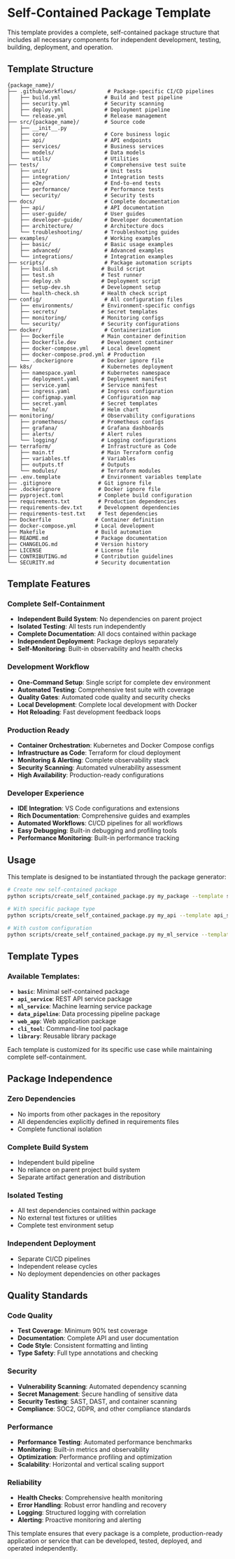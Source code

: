 # Self-Contained Package Template

This template provides a complete, self-contained package structure that includes all necessary components for independent development, testing, building, deployment, and operation.

## Template Structure

```
{package_name}/
├── .github/workflows/          # Package-specific CI/CD pipelines
│   ├── build.yml              # Build and test pipeline
│   ├── security.yml           # Security scanning
│   ├── deploy.yml             # Deployment pipeline
│   └── release.yml            # Release management
├── src/{package_name}/        # Source code
│   ├── __init__.py
│   ├── core/                  # Core business logic
│   ├── api/                   # API endpoints
│   ├── services/              # Business services
│   ├── models/                # Data models
│   └── utils/                 # Utilities
├── tests/                     # Comprehensive test suite
│   ├── unit/                  # Unit tests
│   ├── integration/           # Integration tests
│   ├── e2e/                   # End-to-end tests
│   ├── performance/           # Performance tests
│   └── security/              # Security tests
├── docs/                      # Complete documentation
│   ├── api/                   # API documentation
│   ├── user-guide/            # User guides
│   ├── developer-guide/       # Developer documentation
│   ├── architecture/          # Architecture docs
│   └── troubleshooting/       # Troubleshooting guides
├── examples/                  # Working examples
│   ├── basic/                 # Basic usage examples
│   ├── advanced/              # Advanced examples
│   └── integrations/          # Integration examples
├── scripts/                   # Package automation scripts
│   ├── build.sh              # Build script
│   ├── test.sh               # Test runner
│   ├── deploy.sh             # Deployment script
│   ├── setup-dev.sh          # Development setup
│   └── health-check.sh       # Health check script
├── config/                    # All configuration files
│   ├── environments/         # Environment-specific configs
│   ├── secrets/              # Secret templates
│   ├── monitoring/           # Monitoring configs
│   └── security/             # Security configurations
├── docker/                    # Containerization
│   ├── Dockerfile            # Main container definition
│   ├── Dockerfile.dev        # Development container
│   ├── docker-compose.yml    # Local development
│   ├── docker-compose.prod.yml # Production
│   └── .dockerignore         # Docker ignore file
├── k8s/                      # Kubernetes deployment
│   ├── namespace.yaml        # Kubernetes namespace
│   ├── deployment.yaml       # Deployment manifest
│   ├── service.yaml          # Service manifest
│   ├── ingress.yaml          # Ingress configuration
│   ├── configmap.yaml        # Configuration map
│   ├── secret.yaml           # Secret templates
│   └── helm/                 # Helm chart
├── monitoring/               # Observability configurations
│   ├── prometheus/           # Prometheus configs
│   ├── grafana/              # Grafana dashboards
│   ├── alerts/               # Alert rules
│   └── logging/              # Logging configurations
├── terraform/                # Infrastructure as Code
│   ├── main.tf               # Main Terraform config
│   ├── variables.tf          # Variables
│   ├── outputs.tf            # Outputs
│   └── modules/              # Terraform modules
├── .env.template             # Environment variables template
├── .gitignore               # Git ignore file
├── .dockerignore            # Docker ignore file
├── pyproject.toml           # Complete build configuration
├── requirements.txt         # Production dependencies
├── requirements-dev.txt     # Development dependencies
├── requirements-test.txt    # Test dependencies
├── Dockerfile              # Container definition
├── docker-compose.yml      # Local development
├── Makefile                # Build automation
├── README.md               # Package documentation
├── CHANGELOG.md            # Version history
├── LICENSE                 # License file
├── CONTRIBUTING.md         # Contribution guidelines
└── SECURITY.md             # Security documentation
```

## Template Features

### Complete Self-Containment
- **Independent Build System**: No dependencies on parent project
- **Isolated Testing**: All tests run independently
- **Complete Documentation**: All docs contained within package
- **Independent Deployment**: Package deploys separately
- **Self-Monitoring**: Built-in observability and health checks

### Development Workflow
- **One-Command Setup**: Single script for complete dev environment
- **Automated Testing**: Comprehensive test suite with coverage
- **Quality Gates**: Automated code quality and security checks
- **Local Development**: Complete local development with Docker
- **Hot Reloading**: Fast development feedback loops

### Production Ready
- **Container Orchestration**: Kubernetes and Docker Compose configs
- **Infrastructure as Code**: Terraform for cloud deployment
- **Monitoring & Alerting**: Complete observability stack
- **Security Scanning**: Automated vulnerability assessment
- **High Availability**: Production-ready configurations

### Developer Experience
- **IDE Integration**: VS Code configurations and extensions
- **Rich Documentation**: Comprehensive guides and examples
- **Automated Workflows**: CI/CD pipelines for all workflows
- **Easy Debugging**: Built-in debugging and profiling tools
- **Performance Monitoring**: Built-in performance tracking

## Usage

This template is designed to be instantiated through the package generator:

```bash
# Create new self-contained package
python scripts/create_self_contained_package.py my_package --template self_contained

# With specific package type
python scripts/create_self_contained_package.py my_api --template api_service

# With custom configuration
python scripts/create_self_contained_package.py my_ml_service --template ml_service --cloud aws
```

## Template Types

### Available Templates:
- **`basic`**: Minimal self-contained package
- **`api_service`**: REST API service package
- **`ml_service`**: Machine learning service package
- **`data_pipeline`**: Data processing pipeline package
- **`web_app`**: Web application package
- **`cli_tool`**: Command-line tool package
- **`library`**: Reusable library package

Each template is customized for its specific use case while maintaining complete self-containment.

## Package Independence

### Zero Dependencies
- No imports from other packages in the repository
- All dependencies explicitly defined in requirements files
- Complete functional isolation

### Complete Build System
- Independent build pipeline
- No reliance on parent project build system
- Separate artifact generation and distribution

### Isolated Testing
- All test dependencies contained within package
- No external test fixtures or utilities
- Complete test environment setup

### Independent Deployment
- Separate CI/CD pipelines
- Independent release cycles
- No deployment dependencies on other packages

## Quality Standards

### Code Quality
- **Test Coverage**: Minimum 90% test coverage
- **Documentation**: Complete API and user documentation
- **Code Style**: Consistent formatting and linting
- **Type Safety**: Full type annotations and checking

### Security
- **Vulnerability Scanning**: Automated dependency scanning
- **Secret Management**: Secure handling of sensitive data
- **Security Testing**: SAST, DAST, and container scanning
- **Compliance**: SOC2, GDPR, and other compliance standards

### Performance
- **Performance Testing**: Automated performance benchmarks
- **Monitoring**: Built-in metrics and observability
- **Optimization**: Performance profiling and optimization
- **Scalability**: Horizontal and vertical scaling support

### Reliability
- **Health Checks**: Comprehensive health monitoring
- **Error Handling**: Robust error handling and recovery
- **Logging**: Structured logging with correlation
- **Alerting**: Proactive monitoring and alerting

This template ensures that every package is a complete, production-ready application or service that can be developed, tested, deployed, and operated independently.